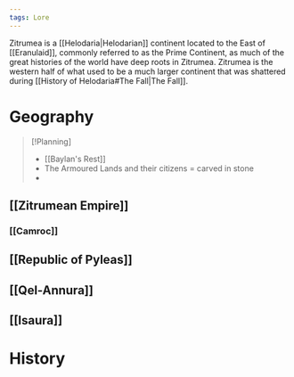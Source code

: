 ```yaml
---
tags: Lore
---
```

Zitrumea is a [[Helodaria|Helodarian]] continent located to the East of [[Eranulaid]], commonly referred to as the Prime Continent, as much of the great histories of the world have deep roots in Zitrumea. Zitrumea is the western half of what used to be a much larger continent that was shattered during [[History of Helodaria#The Fall|The Fall]]. 
# Geography
>[!Planning]
>- [[Baylan's Rest]]
>- The Armoured Lands and their citizens = carved in stone
>- 
## [[Zitrumean Empire]]
### [[Camroc]]
## [[Republic of Pyleas]]
## [[Qel-Annura]]
## [[Isaura]]
# History